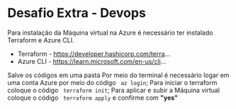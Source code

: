# Desafio Extra - Devops
Para instalação da Máquina virtual na Azure é necessário ter instalado Terraform e Azure CLI.
- Terraform - https://developer.hashicorp.com/terra...
- Azure CLI - https://learn.microsoft.com/en-us/cli...

Salve os códigos em uma pasta
Por meio do terminal é necessário logar em uma conta Azure por meio do código ` az login`;
Para iniciar o terraform coloque o código ` terraform init`;
Para aplicar e subir a Máquina virtual coloque o código ` terraform apply` e confirme com **"yes"**
